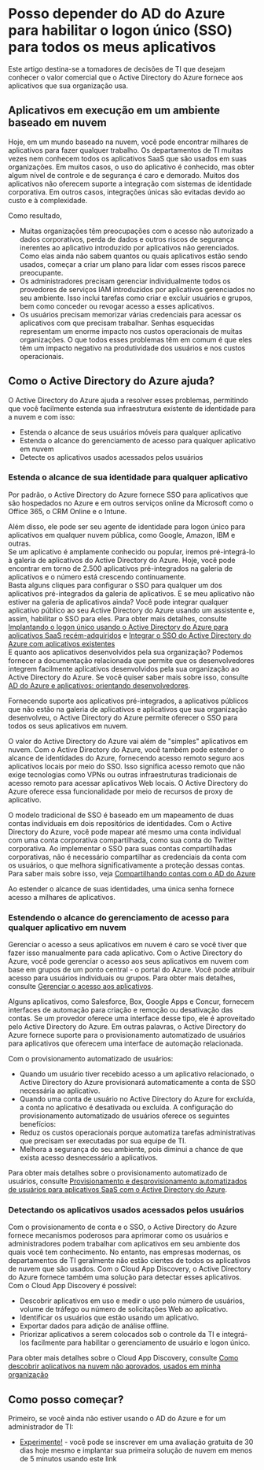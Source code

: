 <properties 
    pageTitle="Posso depender do AD do Azure para habilitar o logon único (SSO) para todos os meus aplicativos | Microsoft Azure" 
    description="Saiba como o Active Directory do Azure ajuda a estender o escopo de uma identidade e seu gerenciamento." 
    services="active-directory" 
    authors="markusvi"  
    documentationCenter="na" 
    manager="stevenpo"/>

<tags 
    ms.service="active-directory" 
    ms.devlang="na" 
    ms.topic="article" 
    ms.tgt_pltfrm="na" 
    ms.workload="identity" 
    ms.date="10/12/2015" 
    ms.author="markvi" />


# Posso depender do AD do Azure para habilitar o logon único (SSO) para todos os meus aplicativos
Este artigo destina-se a tomadores de decisões de TI que desejam conhecer o valor comercial que o Active Directory do Azure fornece aos aplicativos que sua organização usa.

## Aplicativos em execução em um ambiente baseado em nuvem  

Hoje, em um mundo baseado na nuvem, você pode encontrar milhares de aplicativos para fazer qualquer trabalho. Os departamentos de TI muitas vezes nem conhecem todos os aplicativos SaaS que são usados em suas organizações. Em muitos casos, o uso do aplicativo é conhecido, mas obter algum nível de controle e de segurança é caro e demorado. Muitos dos aplicativos não oferecem suporte a integração com sistemas de identidade corporativa. Em outros casos, integrações únicas são evitadas devido ao custo e à complexidade.

Como resultado,

- Muitas organizações têm preocupações com o acesso não autorizado a dados corporativos, perda de dados e outros riscos de segurança inerentes ao aplicativo introduzido por aplicativos não gerenciados. Como elas ainda não sabem quantos ou quais aplicativos estão sendo usados, começar a criar um plano para lidar com esses riscos parece preocupante.
- Os administradores precisam gerenciar individualmente todos os provedores de serviços IAM introduzidos por aplicativos gerenciados no seu ambiente. Isso inclui tarefas como criar e excluir usuários e grupos, bem como conceder ou revogar acesso a esses aplicativos.
- Os usuários precisam memorizar várias credenciais para acessar os aplicativos com que precisam trabalhar. Senhas esquecidas representam um enorme impacto nos custos operacionais de muitas organizações. O que todos esses problemas têm em comum é que eles têm um impacto negativo na produtividade dos usuários e nos custos operacionais.  
 
## Como o Active Directory do Azure ajuda?
O Active Directory do Azure ajuda a resolver esses problemas, permitindo que você facilmente estenda sua infraestrutura existente de identidade para a nuvem e com isso:

- Estenda o alcance de seus usuários móveis para qualquer aplicativo 
- Estenda o alcance do gerenciamento de acesso para qualquer aplicativo em nuvem 
- Detecte os aplicativos usados acessados pelos usuários


### Estenda o alcance de sua identidade para qualquer aplicativo 

Por padrão, o Active Directory do Azure fornece SSO para aplicativos que são hospedados no Azure e em outros serviços online da Microsoft como o Office 365, o CRM Online e o Intune.

Além disso, ele pode ser seu agente de identidade para logon único para aplicativos em qualquer nuvem pública, como Google, Amazon, IBM e outras. <br> Se um aplicativo é amplamente conhecido ou popular, iremos pré-integrá-lo à galeria de aplicativos do Active Directory do Azure. Hoje, você pode encontrar em torno de 2.500 aplicativos pré-integrados na galeria de aplicativos e o número está crescendo continuamente. <br> Basta alguns cliques para configurar o SSO para qualquer um dos aplicativos pré-integrados da galeria de aplicativos. E se meu aplicativo não estiver na galeria de aplicativos ainda? Você pode integrar qualquer aplicativo público ao seu Active Directory do Azure usando um assistente e, assim, habilitar o SSO para eles. Para obter mais detalhes, consulte [Implantando o logon único usando o Active Directory do Azure para aplicativos SaaS recém-adquiridos](active-directory-single-sign-on-newly-acquired-saas-apps.md) e [Integrar o SSO do Active Directory do Azure com aplicativos existentes](active-directory-sso-integrate-existing-apps.md)<br> E quanto aos aplicativos desenvolvidos pela sua organização? Podemos fornecer a documentação relacionada que permite que os desenvolvedores integrem facilmente aplicativos desenvolvidos pela sua organização ao Active Directory do Azure. Se você quiser saber mais sobre isso, consulte [AD do Azure e aplicativos: orientando desenvolvedores](active-directory-applications-guiding-developers-for-lob-applications.md).

Fornecendo suporte aos aplicativos pré-integrados, a aplicativos públicos que não estão na galeria de aplicativos e aplicativos que sua organização desenvolveu, o Active Directory do Azure permite oferecer o SSO para todos os seus aplicativos em nuvem.

O valor do Active Directory do Azure vai além de "simples" aplicativos em nuvem. Com o Active Directory do Azure, você também pode estender o alcance de identidades do Azure, fornecendo acesso remoto seguro aos aplicativos locais por meio do SSO. Isso significa acesso remoto que não exige tecnologias como VPNs ou outras infraestruturas tradicionais de acesso remoto para acessar aplicativos Web locais. O Active Directory do Azure oferece essa funcionalidade por meio de recursos de proxy de aplicativo.

O modelo tradicional de SSO é baseado em um mapeamento de duas contas individuais em dois repositórios de identidades. Com o Active Directory do Azure, você pode mapear até mesmo uma conta individual com uma conta corporativa compartilhada, como sua conta do Twitter corporativa. Ao implementar o SSO para suas contas compartilhadas corporativas, não é necessário compartilhar as credenciais da conta com os usuários, o que melhora significativamente a proteção dessas contas. Para saber mais sobre isso, veja [Compartilhando contas com o AD do Azure](active-directory-sharing-accounts.md)

Ao estender o alcance de suas identidades, uma única senha fornece acesso a milhares de aplicativos.



### Estendendo o alcance do gerenciamento de acesso para qualquer aplicativo em nuvem

Gerenciar o acesso a seus aplicativos em nuvem é caro se você tiver que fazer isso manualmente para cada aplicativo. Com o Active Directory do Azure, você pode gerenciar o acesso aos seus aplicativos em nuvem com base em grupos de um ponto central - o portal do Azure. Você pode atribuir acesso para usuários individuais ou grupos. Para obter mais detalhes, consulte [Gerenciar o acesso aos aplicativos](active-directory-managing-access-to-apps.md).

Alguns aplicativos, como Salesforce, Box, Google Apps e Concur, fornecem interfaces de automação para criação e remoção ou desativação das contas. Se um provedor oferece uma interface desse tipo, ele é aproveitado pelo Active Directory do Azure. Em outras palavras, o Active Directory do Azure fornece suporte para o provisionamento automatizado de usuários para aplicativos que oferecem uma interface de automação relacionada.

Com o provisionamento automatizado de usuários:

- Quando um usuário tiver recebido acesso a um aplicativo relacionado, o Active Directory do Azure provisionará automaticamente a conta de SSO necessária ao aplicativo.
- Quando uma conta de usuário no Active Directory do Azure for excluída, a conta no aplicativo é desativada ou excluída. A configuração do provisionamento automatizado de usuários oferece os seguintes benefícios:
- 	Reduz os custos operacionais porque automatiza tarefas administrativas que precisam ser executadas por sua equipe de TI.
- Melhora a segurança do seu ambiente, pois diminui a chance de que exista acesso desnecessário a aplicativos.

Para obter mais detalhes sobre o provisionamento automatizado de usuários, consulte [Provisionamento e desprovisionamento automatizados de usuários para aplicativos SaaS com o Active Directory do Azure](active-directory-saas-app-provisioning.md).


### Detectando os aplicativos usados acessados pelos usuários

Com o provisionamento de conta e o SSO, o Active Directory do Azure fornece mecanismos poderosos para aprimorar como os usuários e administradores podem trabalhar com aplicativos em seu ambiente dos quais você tem conhecimento. No entanto, nas empresas modernas, os departamentos de TI geralmente não estão cientes de todos os aplicativos de nuvem que são usados. Com o Cloud App Discovery, o Active Directory do Azure fornece também uma solução para detectar esses aplicativos. Com o Cloud App Discovery é possível:

- Descobrir aplicativos em uso e medir o uso pelo número de usuários, volume de tráfego ou número de solicitações Web ao aplicativo.
- Identificar os usuários que estão usando um aplicativo.
- Exportar dados para adição de análise offline.
- Priorizar aplicativos a serem colocados sob o controle da TI e integrá-los facilmente para habilitar o gerenciamento de usuário e logon único.

Para obter mais detalhes sobre o Cloud App Discovery, consulte [Como descobrir aplicativos na nuvem não aprovados, usados em minha organização](active-directory-cloudappdiscovery-whatis.md)


## Como posso começar?

Primeiro, se você ainda não estiver usando o AD do Azure e for um administrador de TI:

- [Experimente!](https://azure.microsoft.com/trial/get-started-active-directory) - você pode se inscrever em uma avaliação gratuita de 30 dias hoje mesmo e implantar sua primeira solução de nuvem em menos de 5 minutos usando este link

<!---HONumber=Oct15_HO3-->